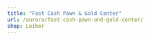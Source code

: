 ```yaml
---
title: "Fast Cash Pawn & Gold Center"
url: /aurora/fast-cash-pawn-und-gold-center/
shop: Leiher
---
```

